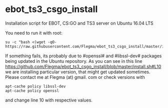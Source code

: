 # ebot_ts3_csgo_install
Installation script for EBOT, CS:GO and TS3 server on Ubuntu 16.04 LTS

You need to run it with root:
```
su -c "bash <(wget -qO- https://raw.githubusercontent.com/Flegma/ebot_ts3_csgo_install/master/install.sh)"
```

If something fails, its probably due to #openssl# and #libssl-dev# packages being updated in the Ubuntu repository. As you can see in this line 
https://github.com/Flegma/ebot_ts3_csgo_install/blob/master/install.sh#L10
we are installing particular version, that might get updated sometimes. Please contact me at Flegma (at) gmail. com or check versions with 
```
apt-cache policy libssl-dev
apt-cache policy openssl
```
and change line 10 with respective values. 
